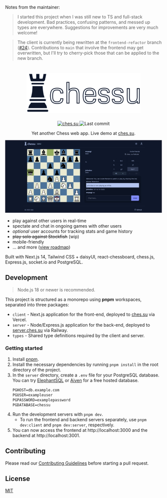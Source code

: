 Notes from the maintainer:
> I started this project when I was still new to TS and full-stack development. Bad practices, confusing patterns, and messed up types are everywhere. Suggestions for improvements are very much welcome!

> The client is currently being rewritten at the `frontend-refactor` branch ([#24](https://github.com/ntampus/chessu/pull/24)). Contributions to `main` that involve the frontend may get overwritten, but I'll try to cherry-pick those that can be applied to the new branch.

<h1 align="center">
  <img src="./assets/chessu.png" alt="chessu" height="128" />
</h1>
<p align="center">
  <a href="https://ches.su">
    <img src="https://img.shields.io/github/deployments/ntampus/chessu/Production?label=deployment&style=for-the-badge&color=blue" alt="ches.su" />
  </a>
  <img src="https://img.shields.io/github/last-commit/ntampus/chessu?style=for-the-badge" alt="Last commit" />
</p>

<p align="center">Yet another Chess web app. Live demo at <a href="https://ches.su">ches.su</a>.</p>

<p align="center">
  <img src="./assets/demo.jpg" alt="chessu" width="640" />
</p>


- play against other users in real-time
- spectate and chat in ongoing games with other users
- _optional_ user accounts for tracking stats and game history
- ~~play solo against Stockfish~~ (wip)
- mobile-friendly
- ... and more ([view roadmap](https://github.com/users/ntampus/projects/2))

Built with Next.js 14, Tailwind CSS + daisyUI, react-chessboard, chess.js, Express.js, socket.io and PostgreSQL.

## Development

> Node.js 18 or newer is recommended.

This project is structured as a monorepo using **pnpm** workspaces, separated into three packages:

- `client` - Next.js application for the front-end, deployed to [ches.su](https://ches.su) via Vercel.
- `server` - Node/Express.js application for the back-end, deployed to [server.ches.su](https://server.ches.su) via Railway.
- `types` - Shared type definitions required by the client and server.

### Getting started

1. Install [pnpm](https://pnpm.io/installation).
2. Install the necessary dependencies by running `pnpm install` in the root directory of the project.
3. In the `server` directory, create a `.env` file for your PostgreSQL database. You can try [ElephantSQL](https://www.elephantsql.com/) or [Aiven](https://aiven.io/postgresql) for a free hosted database.
   ```env
   PGHOST=db.example.com
   PGUSER=exampleuser
   PGPASSWORD=examplepassword
   PGDATABASE=chessu
   ```
4. Run the development servers with `pnpm dev`.
   - To run the frontend and backend servers separately, use `pnpm dev:client` and `pnpm dev:server`, respectively.
5. You can now access the frontend at http://localhost:3000 and the backend at http://localhost:3001.

## Contributing

Please read our [Contributing Guidelines](./CONTRIBUTING.md) before starting a pull request.

## License

[MIT](./LICENSE)
